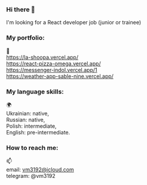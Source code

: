 ### Hi there 👋
I'm looking for a React developer job (junior or trainee)


### My portfolio:  
💼  
https://la-shoopa.vercel.app/  
https://react-pizza-omega.vercel.app/  
https://messenger-indol.vercel.app/1  
https://weather-app-sable-nine.vercel.app/

### My language skills:
🌍  
Ukrainian: native,  
Russian: native,  
Polish: intermediate,  
English: pre-intermediate. 

### How to reach me:  
📫   
email: vm3192@icloud.com  
telegram: @vm3192

<!--
**vm3192/vm3192** is a ✨ _special_ ✨ repository because its `README.md` (this file) appears on your GitHub profile.

Here are some ideas to get you started:

- 🔭 I’m currently working on ...
- 🌱 I’m currently learning ...
- 👯 I’m looking to collaborate on ...
- 🤔 I’m looking for help with ...
- 💬 Ask me about ...
- 📫 How to reach me: ...
- 😄 Pronouns: ...
- ⚡ Fun fact: ...
-->
